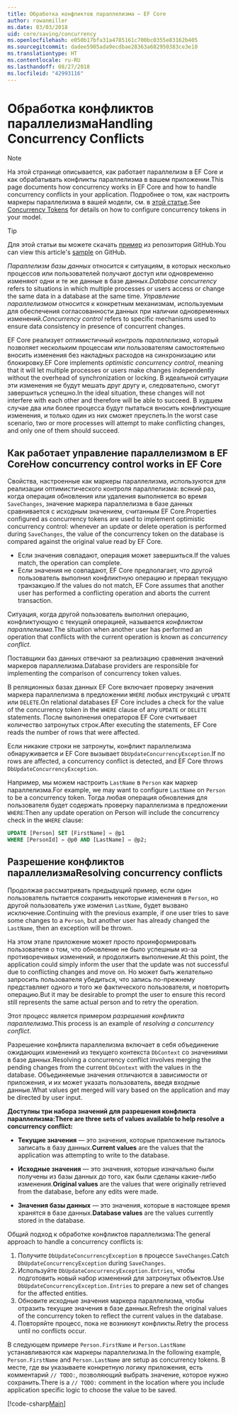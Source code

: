 ```yaml
---
title: Обработка конфликтов параллелизма — EF Core
author: rowanmiller
ms.date: 03/03/2018
uid: core/saving/concurrency
ms.openlocfilehash: e050b17bfa31a4785161c700bc0355e83162b405
ms.sourcegitcommit: dadee5905ada9ecdbae28363a682950383ce3e10
ms.translationtype: HT
ms.contentlocale: ru-RU
ms.lasthandoff: 08/27/2018
ms.locfileid: "42993116"
---
```

# <a name="handling-concurrency-conflicts"></a><span data-ttu-id="0ec33-102">Обработка конфликтов параллелизма</span><span class="sxs-lookup"><span data-stu-id="0ec33-102">Handling Concurrency Conflicts</span></span>

> [!NOTE]
> <span data-ttu-id="0ec33-103">На этой странице описывается, как работает параллелизм в EF Core и как обрабатывать конфликты параллелизма в вашем приложении.</span><span class="sxs-lookup"><span data-stu-id="0ec33-103">This page documents how concurrency works in EF Core and how to handle concurrency conflicts in your application.</span></span> <span data-ttu-id="0ec33-104">Подробнее о том, как настроить маркеры параллелизма в вашей модели, см. в [этой статье](xref:core/modeling/concurrency).</span><span class="sxs-lookup"><span data-stu-id="0ec33-104">See [Concurrency Tokens](xref:core/modeling/concurrency) for details on how to configure concurrency tokens in your model.</span></span>

> [!TIP]
> <span data-ttu-id="0ec33-105">Для этой статьи вы можете скачать [пример](https://github.com/aspnet/EntityFramework.Docs/tree/master/samples/core/Saving/Saving/Concurrency/) из репозитория GitHub.</span><span class="sxs-lookup"><span data-stu-id="0ec33-105">You can view this article's [sample](https://github.com/aspnet/EntityFramework.Docs/tree/master/samples/core/Saving/Saving/Concurrency/) on GitHub.</span></span>

<span data-ttu-id="0ec33-106">_Параллелизм базы данных_ относится к ситуациям, в которых несколько процессов или пользователей получают доступ или одновременно изменяют одни и те же данные в базе данных.</span><span class="sxs-lookup"><span data-stu-id="0ec33-106">_Database concurrency_ refers to situations in which multiple processes or users access or change the same data in a database at the same time.</span></span> <span data-ttu-id="0ec33-107">_Управление параллелизмом_ относится к конкретным механизмам, используемым для обеспечения согласованности данных при наличии одновременных изменений.</span><span class="sxs-lookup"><span data-stu-id="0ec33-107">_Concurrency control_ refers to specific mechanisms used to ensure data consistency in presence of concurrent changes.</span></span>

<span data-ttu-id="0ec33-108">EF Core реализует _оптимистичный контроль параллелизма_, который позволяет нескольким процессам или пользователям самостоятельно вносить изменения без накладных расходов на синхронизацию или блокировку.</span><span class="sxs-lookup"><span data-stu-id="0ec33-108">EF Core implements _optimistic concurrency control_, meaning that it will let multiple processes or users make changes independently without the overhead of synchronization or locking.</span></span> <span data-ttu-id="0ec33-109">В идеальной ситуации эти изменения не будут мешать друг другу и, следовательно, смогут завершиться успешно.</span><span class="sxs-lookup"><span data-stu-id="0ec33-109">In the ideal situation, these changes will not interfere with each other and therefore will be able to succeed.</span></span> <span data-ttu-id="0ec33-110">В худшем случае два или более процесса будут пытаться вносить конфликтующие изменения, и только один из них сможет преуспеть.</span><span class="sxs-lookup"><span data-stu-id="0ec33-110">In the worst case scenario, two or more processes will attempt to make conflicting changes, and only one of them should succeed.</span></span>

## <a name="how-concurrency-control-works-in-ef-core"></a><span data-ttu-id="0ec33-111">Как работает управление параллелизмом в EF Core</span><span class="sxs-lookup"><span data-stu-id="0ec33-111">How concurrency control works in EF Core</span></span>

<span data-ttu-id="0ec33-112">Свойства, настроенные как маркеры параллелизма, используются для реализации оптимистического контроля параллелизма: всякий раз, когда операция обновления или удаления выполняется во время `SaveChanges`, значение маркера параллелизма в базе данных сравнивается с исходным значением, считанным EF Core.</span><span class="sxs-lookup"><span data-stu-id="0ec33-112">Properties configured as concurrency tokens are used to implement optimistic concurrency control: whenever an update or delete operation is performed during `SaveChanges`, the value of the concurrency token on the database is compared against the original value read by EF Core.</span></span>

- <span data-ttu-id="0ec33-113">Если значения совпадают, операция может завершиться.</span><span class="sxs-lookup"><span data-stu-id="0ec33-113">If the values match, the operation can complete.</span></span>
- <span data-ttu-id="0ec33-114">Если значения не совпадают, EF Core предполагает, что другой пользователь выполнил конфликтную операцию и прервал текущую транзакцию.</span><span class="sxs-lookup"><span data-stu-id="0ec33-114">If the values do not match, EF Core assumes that another user has performed a conflicting operation and aborts the current transaction.</span></span>

<span data-ttu-id="0ec33-115">Ситуация, когда другой пользователь выполнил операцию, конфликтующую с текущей операцией, называется _конфликтом параллелизма_.</span><span class="sxs-lookup"><span data-stu-id="0ec33-115">The situation when another user has performed an operation that conflicts with the current operation is known as _concurrency conflict_.</span></span>

<span data-ttu-id="0ec33-116">Поставщики баз данных отвечают за реализацию сравнения значений маркеров параллелизма.</span><span class="sxs-lookup"><span data-stu-id="0ec33-116">Database providers are responsible for implementing the comparison of concurrency token values.</span></span>

<span data-ttu-id="0ec33-117">В реляционных базах данных EF Core включает проверку значения маркера параллелизма в предложении `WHERE` любых инструкций с `UPDATE` или `DELETE`.</span><span class="sxs-lookup"><span data-stu-id="0ec33-117">On relational databases EF Core includes a check for the value of the concurrency token in the `WHERE` clause of any `UPDATE` or `DELETE` statements.</span></span> <span data-ttu-id="0ec33-118">После выполнения операторов EF Core считывает количество затронутых строк.</span><span class="sxs-lookup"><span data-stu-id="0ec33-118">After executing the statements, EF Core reads the number of rows that were affected.</span></span>

<span data-ttu-id="0ec33-119">Если никакие строки не затронуты, конфликт параллелизма обнаруживается и EF Core вызывает `DbUpdateConcurrencyException`.</span><span class="sxs-lookup"><span data-stu-id="0ec33-119">If no rows are affected, a concurrency conflict is detected, and EF Core throws `DbUpdateConcurrencyException`.</span></span>

<span data-ttu-id="0ec33-120">Например, мы можем настроить `LastName` в `Person` как маркер параллелизма.</span><span class="sxs-lookup"><span data-stu-id="0ec33-120">For example, we may want to configure `LastName` on `Person` to be a concurrency token.</span></span> <span data-ttu-id="0ec33-121">Тогда любая операция обновления для пользователя будет содержать проверку параллелизма в предложении `WHERE`:</span><span class="sxs-lookup"><span data-stu-id="0ec33-121">Then any update operation on Person will include the concurrency check in the `WHERE` clause:</span></span>

``` sql
UPDATE [Person] SET [FirstName] = @p1
WHERE [PersonId] = @p0 AND [LastName] = @p2;
```

## <a name="resolving-concurrency-conflicts"></a><span data-ttu-id="0ec33-122">Разрешение конфликтов параллелизма</span><span class="sxs-lookup"><span data-stu-id="0ec33-122">Resolving concurrency conflicts</span></span>

<span data-ttu-id="0ec33-123">Продолжая рассматривать предыдущий пример, если один пользователь пытается сохранить некоторые изменения в `Person`, но другой пользователь уже изменил `LastName`, будет вызвано исключение.</span><span class="sxs-lookup"><span data-stu-id="0ec33-123">Continuing with the previous example, if one user tries to save some changes to a `Person`, but another user has already changed the `LastName`, then an exception will be thrown.</span></span>

<span data-ttu-id="0ec33-124">На этом этапе приложение может просто проинформировать пользователя о том, что обновление не было успешным из-за противоречивых изменений, и продолжить выполнение.</span><span class="sxs-lookup"><span data-stu-id="0ec33-124">At this point, the application could simply inform the user that the update was not successful due to conflicting changes and move on.</span></span> <span data-ttu-id="0ec33-125">Но может быть желательно запросить пользователя убедиться, что запись по-прежнему представляет одного и того же фактического пользователя, и повторить операцию.</span><span class="sxs-lookup"><span data-stu-id="0ec33-125">But it may be desirable to prompt the user to ensure this record still represents the same actual person and to retry the operation.</span></span>

<span data-ttu-id="0ec33-126">Этот процесс является примером _разрешения конфликта параллелизма_.</span><span class="sxs-lookup"><span data-stu-id="0ec33-126">This process is an example of _resolving a concurrency conflict_.</span></span>

<span data-ttu-id="0ec33-127">Разрешение конфликта параллелизма включает в себя объединение ожидающих изменений из текущего контекста `DbContext` со значениями в базе данных.</span><span class="sxs-lookup"><span data-stu-id="0ec33-127">Resolving a concurrency conflict involves merging the pending changes from the current `DbContext` with the values in the database.</span></span> <span data-ttu-id="0ec33-128">Объединяемые значения отличаются в зависимости от приложения, и их может указать пользователь, введя входные данные.</span><span class="sxs-lookup"><span data-stu-id="0ec33-128">What values get merged will vary based on the application and may be directed by user input.</span></span>

<span data-ttu-id="0ec33-129">**Доступны три набора значений для разрешения конфликта параллелизма:**</span><span class="sxs-lookup"><span data-stu-id="0ec33-129">**There are three sets of values available to help resolve a concurrency conflict:**</span></span>

* <span data-ttu-id="0ec33-130">**Текущие значения** — это значения, которые приложение пыталось записать в базу данных.</span><span class="sxs-lookup"><span data-stu-id="0ec33-130">**Current values** are the values that the application was attempting to write to the database.</span></span>

* <span data-ttu-id="0ec33-131">**Исходные значения** — это значения, которые изначально были получены из базы данных до того, как были сделаны какие-либо изменения.</span><span class="sxs-lookup"><span data-stu-id="0ec33-131">**Original values** are the values that were originally retrieved from the database, before any edits were made.</span></span>

* <span data-ttu-id="0ec33-132">**Значения базы данных** — это значения, которые в настоящее время хранятся в базе данных.</span><span class="sxs-lookup"><span data-stu-id="0ec33-132">**Database values** are the values currently stored in the database.</span></span>

<span data-ttu-id="0ec33-133">Общий подход к обработке конфликтов параллелизма:</span><span class="sxs-lookup"><span data-stu-id="0ec33-133">The general approach to handle a concurrency conflicts is:</span></span>

1. <span data-ttu-id="0ec33-134">Получите `DbUpdateConcurrencyException` в процессе `SaveChanges`.</span><span class="sxs-lookup"><span data-stu-id="0ec33-134">Catch `DbUpdateConcurrencyException` during `SaveChanges`.</span></span>
2. <span data-ttu-id="0ec33-135">Используйте `DbUpdateConcurrencyException.Entries`, чтобы подготовить новый набор изменений для затронутых объектов.</span><span class="sxs-lookup"><span data-stu-id="0ec33-135">Use `DbUpdateConcurrencyException.Entries` to prepare a new set of changes for the affected entities.</span></span>
3. <span data-ttu-id="0ec33-136">Обновите исходные значения маркера параллелизма, чтобы отразить текущие значения в базе данных.</span><span class="sxs-lookup"><span data-stu-id="0ec33-136">Refresh the original values of the concurrency token to reflect the current values in the database.</span></span>
4. <span data-ttu-id="0ec33-137">Повторяйте процесс, пока не возникнут конфликты.</span><span class="sxs-lookup"><span data-stu-id="0ec33-137">Retry the process until no conflicts occur.</span></span>

<span data-ttu-id="0ec33-138">В следующем примере `Person.FirstName` и `Person.LastName` устанавливаются как маркеры параллелизма.</span><span class="sxs-lookup"><span data-stu-id="0ec33-138">In the following example, `Person.FirstName` and `Person.LastName` are setup as concurrency tokens.</span></span> <span data-ttu-id="0ec33-139">В месте, где вы указываете конкретную логику приложения, есть комментарий `// TODO:`, позволяющий выбрать значение, которое нужно сохранить.</span><span class="sxs-lookup"><span data-stu-id="0ec33-139">There is a `// TODO:` comment in the location where you include application specific logic to choose the value to be saved.</span></span>

[!code-csharp[Main](../../../samples/core/Saving/Saving/Concurrency/Sample.cs?name=ConcurrencyHandlingCode&highlight=34-35)]
